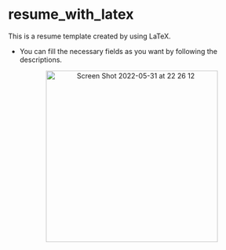 # resume_with_latex
This is a resume template created by using LaTeX. 


* You can fill the necessary fields as you want by following the descriptions. 

<p align="center">
  <img width="350" alt="Screen Shot 2022-05-31 at 22 26 12" src="https://user-images.githubusercontent.com/72099691/171268940-b8fbb1a2-5413-4140-964a-54d96c62c4f8.png">
</p>

